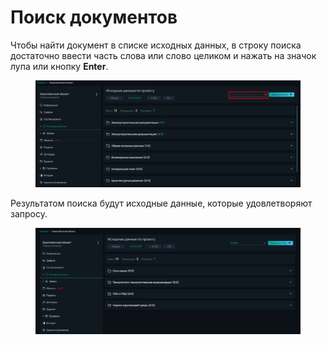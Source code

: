 # Поиск документов

Чтобы найти документ в списке исходных данных, в строку поиска достаточно ввести часть слова или слово целиком и нажать на значок лупа или кнопку **Enter**.

<figure><img src="../../gitbook/assets/image (315).png" alt=""><figcaption></figcaption></figure>

Результатом поиска будут исходные данные, которые удовлетворяют запросу.

<figure><img src="../../gitbook/assets/image (316).png" alt=""><figcaption></figcaption></figure>
